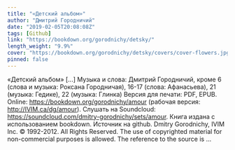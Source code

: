 ```yaml
---
title: "«Детский альбом»"
author: "Дмитрий Городничий"
date: "2019-02-05T20:08:08Z"
tags: [Github]
link: "https://bookdown.org/gorodnichy/detsky/"
length_weight: "9.9%"
cover: "https://bookdown.org/gorodnichy/detsky/covers/cover-flowers.jpg"
pinned: false
---
```


«Детский альбом» [...] Музыка и слова: Дмитрий Городничий, кроме 6 (слова и музыка: Роксана Городничая), 16-17 (слова: Афанасьева), 21 (музыка: Гедике), 22 (музыка: Глинка) Версия для печати: PDF, EPUB. Online: https://bookdown.org/gorodnichy/amour (рабочая версия: http://IVIM.ca/dg/amour). Слушать на Soundcloud: https://soundcloud.com/dmitry-gorodnichy/sets/amour. Книга издана с использованием bookdown. Источник на github. Dmitry Gorodnichy, IVIM Inc. © 1992-2012. All Rights Reserved. The use of copyrighted material for non-commercial purposes is allowed. The reference to the source is ...
